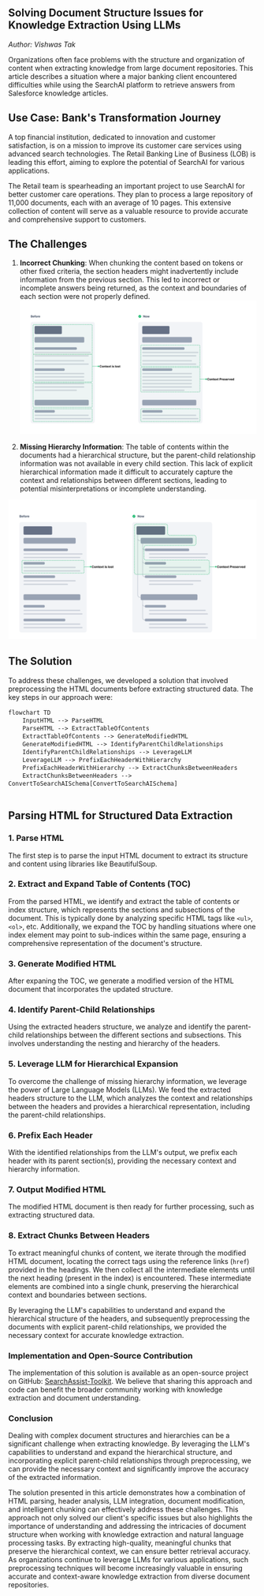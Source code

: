 ## Solving Document Structure Issues for Knowledge Extraction Using LLMs
*Author: Vishwas Tak*

Organizations often face problems with the structure and organization of content when extracting knowledge from large document repositories. This article describes a situation where a major banking client encountered difficulties while using the SearchAI platform to retrieve answers from Salesforce knowledge articles.

## Use Case: Bank's Transformation Journey

A top financial institution, dedicated to innovation and customer satisfaction, is on a mission to improve its customer care services using advanced search technologies. The Retail Banking Line of Business (LOB) is leading this effort, aiming to explore the potential of SearchAI for various applications.

The Retail team is spearheading an important project to use SearchAI for better customer care operations. They plan to process a large repository of 11,000 documents, each with an average of 10 pages. This extensive collection of content will serve as a valuable resource to provide accurate and comprehensive support to customers.

## The Challenges

1. **Incorrect Chunking**: When chunking the content based on tokens or other fixed criteria, the section headers might inadvertently include information from the previous section. This led to incorrect or incomplete answers being returned, as the context and boundaries of each section were not properly defined.
![Incorrect Chunking](https://raw.githubusercontent.com/Koredotcom/SearchAssist-Toolkit/master/Blog/Assets/ChunkHierarchy2.png)

2. **Missing Hierarchy Information**: The table of contents within the documents had a hierarchical structure, but the parent-child relationship information was not available in every child section. This lack of explicit hierarchical information made it difficult to accurately capture the context and relationships between different sections, leading to potential misinterpretations or incomplete understanding.

![Missing Hierarchy Information](https://raw.githubusercontent.com/Koredotcom/SearchAssist-Toolkit/master/Blog/Assets/ChunkHierarchy.png) 

## The Solution

To address these challenges, we developed a solution that involved preprocessing the HTML documents before extracting structured data. The key steps in our approach were:

```mermaid
flowchart TD
    InputHTML --> ParseHTML
    ParseHTML --> ExtractTableOfContents
    ExtractTableOfContents --> GenerateModifiedHTML
    GenerateModifiedHTML --> IdentifyParentChildRelationships
    IdentifyParentChildRelationships --> LeverageLLM
    LeverageLLM --> PrefixEachHeaderWithHierarchy
    PrefixEachHeaderWithHierarchy --> ExtractChunksBetweenHeaders
    ExtractChunksBetweenHeaders --> ConvertToSearchAISchema[ConvertToSearchAISchema]
    
```

## Parsing HTML for Structured Data Extraction

### **1. Parse HTML**
The first step is to parse the input HTML document to extract its structure and content using libraries like BeautifulSoup.

### **2. Extract and Expand Table of Contents (TOC)**
From the parsed HTML, we identify and extract the table of contents or index structure, which represents the sections and subsections of the document. This is typically done by analyzing specific HTML tags like `<ul>`, `<ol>`, etc. Additionally, we expand the TOC by handling situations where one index element may point to sub-indices within the same page, ensuring a comprehensive representation of the document's structure.

### **3. Generate Modified HTML**
After expaning the TOC, we generate a modified version of the HTML document that incorporates the updated structure.

### **4. Identify Parent-Child Relationships**
Using the extracted headers structure, we analyze and identify the parent-child relationships between the different sections and subsections. This involves understanding the nesting and hierarchy of the headers.

### **5. Leverage LLM for Hierarchical Expansion**
To overcome the challenge of missing hierarchy information, we leverage the power of Large Language Models (LLMs). We feed the extracted headers structure to the LLM, which analyzes the context and relationships between the headers and provides a hierarchical representation, including the parent-child relationships.

### **6. Prefix Each Header**
With the identified relationships from the LLM's output, we prefix each header with its parent section(s), providing the necessary context and hierarchy information.

### **7. Output Modified HTML**
The modified HTML document is then ready for further processing, such as extracting structured data.

### **8. Extract Chunks Between Headers**
To extract meaningful chunks of content, we iterate through the modified HTML document, locating the correct tags using the reference links (`href`) provided in the headings. We then collect all the intermediate elements until the next heading (present in the index) is encountered. These intermediate elements are combined into a single chunk, preserving the hierarchical context and boundaries between sections.

By leveraging the LLM's capabilities to understand and expand the hierarchical structure of the headers, and subsequently preprocessing the documents with explicit parent-child relationships, we provided the necessary context for accurate knowledge extraction.

### Implementation and Open-Source Contribution
The implementation of this solution is available as an open-source project on GitHub: [SearchAssist-Toolkit](https://github.com/username/SearchAssist-Toolkit). We believe that sharing this approach and code can benefit the broader community working with knowledge extraction and document understanding.

### Conclusion
Dealing with complex document structures and hierarchies can be a significant challenge when extracting knowledge. By leveraging the LLM's capabilities to understand and expand the hierarchical structure, and incorporating explicit parent-child relationships through preprocessing, we can provide the necessary context and significantly improve the accuracy of the extracted information. 

The solution presented in this article demonstrates how a combination of HTML parsing, header analysis, LLM integration, document modification, and intelligent chunking can effectively address these challenges. This approach not only solved our client's specific issues but also highlights the importance of understanding and addressing the intricacies of document structure when working with knowledge extraction and natural language processing tasks. By extracting high-quality, meaningful chunks that preserve the hierarchical context, we can ensure better retrieval accuracy. As organizations continue to leverage LLMs for various applications, such preprocessing techniques will become increasingly valuable in ensuring accurate and context-aware knowledge extraction from diverse document repositories.
